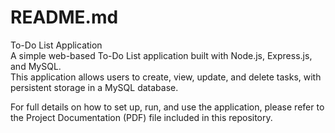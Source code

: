 # README.md

To-Do List Application  
A simple web-based To-Do List application built with Node.js, Express.js, and MySQL.  
This application allows users to create, view, update, and delete tasks, with persistent storage in a MySQL database.  

For full details on how to set up, run, and use the application, please refer to the Project Documentation (PDF) file included in this repository.  
